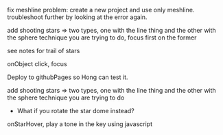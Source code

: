 fix meshline problem: create a new project and use only meshline.
troubleshoot further by looking at the error again.

add shooting stars => two types, one with the line thing and the other with the sphere technique you are trying to do, focus first on the former

see notes for trail of stars

onObject click, focus

Deploy to githubPages so Hong can test it.

add shooting stars => two types, one with the line thing and the other with the sphere technique you are trying to do

- What if you rotate the star dome instead?

onStarHover, play a tone in the key using javascript
